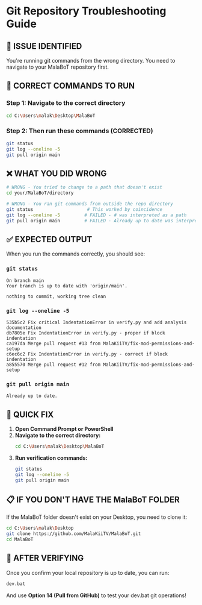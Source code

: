 # Git Repository Troubleshooting Guide

## 🚨 ISSUE IDENTIFIED
You're running git commands from the wrong directory. You need to navigate to your MalaBoT repository first.

## 🔧 CORRECT COMMANDS TO RUN

### Step 1: Navigate to the correct directory
```bash
cd C:\Users\malak\Desktop\MalaBoT
```

### Step 2: Then run these commands (CORRECTED)
```bash
git status
git log --oneline -5
git pull origin main
```

## ❌ WHAT YOU DID WRONG
```bash
# WRONG - You tried to change to a path that doesn't exist
cd your/MalaBoT/directory

# WRONG - You ran git commands from outside the repo directory
git status                    # This worked by coincidence
git log --oneline -5         # FAILED - # was interpreted as a path
git pull origin main         # FAILED - Already up to date was interpreted as a refspec
```

## ✅ EXPECTED OUTPUT
When you run the commands correctly, you should see:

### `git status`
```
On branch main
Your branch is up to date with 'origin/main'.

nothing to commit, working tree clean
```

### `git log --oneline -5`
```
535b5c2 Fix critical IndentationError in verify.py and add analysis documentation
db7805e Fix IndentationError in verify.py - proper if block indentation
ca197da Merge pull request #13 from MalaKiiTV/fix-mod-permissions-and-setup
c6ec6c2 Fix IndentationError in verify.py - correct if block indentation
a855570 Merge pull request #12 from MalaKiiTV/fix-mod-permissions-and-setup
```

### `git pull origin main`
```
Already up to date.
```

## 🎯 QUICK FIX

1. **Open Command Prompt or PowerShell**
2. **Navigate to the correct directory:**
   ```bash
   cd C:\Users\malak\Desktop\MalaBoT
   ```
3. **Run verification commands:**
   ```bash
   git status
   git log --oneline -5
   git pull origin main
   ```

## 📋 IF YOU DON'T HAVE THE MalaBoT FOLDER

If the MalaBoT folder doesn't exist on your Desktop, you need to clone it:

```bash
cd C:\Users\malak\Desktop
git clone https://github.com/MalaKiiTV/MalaBoT.git
cd MalaBoT
```

## 🔄 AFTER VERIFYING

Once you confirm your local repository is up to date, you can run:

```bash
dev.bat
```

And use **Option 14 (Pull from GitHub)** to test your dev.bat git operations!